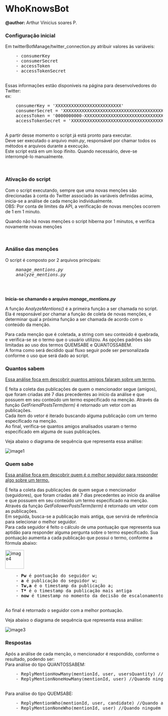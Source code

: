 # WhoKnowsBot
<html>
  <p><strong>@author: </strong>Arthur Vinicius soares P.</p>
  </tr>
  <h3> Configuração inicial</h3>
  <p>Em twitterBotManage/twitter_connection.py atribuir valores às variáveis:</p>
  
  <pre>
    - consumerKey
    - consumerSecret
    - accessToken
    - accessTokenSecret
  </pre>
  
  <p>Essas informações estão disponíveis na página para desenvolvedores do Twitter: <br/>
  ex:</p>
  
  <pre>
    consumerKey = 'XXXXXXXXXXXXXXXXXXXXXXXXX'
    consumerSecret = 'XXXXXXXXXXXXXXXXXXXXXXXXXXXXXXXXXXXXXXXXXXXXXXXXXX'
    accessToken = '0000000000-XXXXXXXXXXXXXXXXXXXXXXXXXXXXXXXXXXXXXXX'
    accessTokenSecret = 'XXXXXXXXXXXXXXXXXXXXXXXXXXXXXXXXXXXXXXXXXXXXX'
  </pre>
  
  <p>A partir desse momento o script já está pronto para executar.<br/>
  Deve ser executado o arquivo <i>main.py</i>, responsável por chamar todos os métodos e arquivos durante a execução.<br/>
    Este script está em um loop ifinito. Quando necessário, deve-se interrompê-lo manualmente.<br/>
  </p>
  
  <br/>
  <h3>Ativação do script</h3>
  <p>Com o script executando, sempre que uma novas menções são direcionadas à conta do Twitter associado às variáveis definidas acima, inicia-se a análise de cada menção individualmente.<br/>
  OBS: Por conta de limites da API, a verificação de novas menções ocorrem de 1 em 1 minuto.
  </p>
  <p>Quando não há novas menções o script hiberna por 1 minutos, e verifica novamente novas menções<p>
  
  <br/>
  <h3>Análise das menções</h3>
  <p>O script é composto por 2 arquivos principais:</p>
  <pre>
    <i>manage_mentions.py</i>
    <i>analyze_mentions.py</i>
  </pre>
  
  <br/>
  <p><strong>Inicia-se chamando o arquivo <i>manage_mentions.py</i></strong></p>
  <p>A função <i>AnalyzeMentions()</i> é a primeira função a ser chamada no script.<br>
  Ela é responsável por chamar a função de coleta de novas menções, e determinar qual a próxima função a ser chamada de acordo com o conteúdo da menção.</p>
  <p>Para cada menção que é coletada, a string com seu conteúdo é quebrada, e verifica-se se o termo que o usuário utilizou. As opções padrões são limitadas ao uso dos termos QUEMSABE e QUANTOSSABEM.<br/>
A forma como será decidido qual fluxo seguir pode ser personalizada conforme o uso que será dado ao script.</p>
  
  <h3>Quantos sabem</h3>
  <p><u>Essa análise foca em descobrir quantos amigos falaram sobre um termo.</u></p>
  
  <p>É feita a coleta das publicações de quem o mencionador segue (amigos), que foram criadas até 7 dias precedentes ao início da análise e que possuem em seu conteúdo um termo especificado na menção. Através da função <i>GetFriendPostsTerm(term)</i> é retornado um vetor com as publicações.<br/>
  Cada item do vetor é iterado buscando alguma publicação com um termo especificado na menção.<br/>
  Ao final, verifica-se quantos amigos analisados usaram o termo especificado em alguma de suas publicações.</p>
  
  <p>Veja abaixo o diagrama de sequência que representa essa análise:</p>
  <img src="https://preview.ibb.co/mvy4So/image1.jpg" alt="image1" border="0">
  
  <h3>Quem sabe</h3>
  <p><u>Essa análise foca em descobrir quem é o melhor seguidor para responder algo sobre um termo.</u></p>
  
  <p>É feita a coleta das publicações de quem segue o mencionador (seguidores), que foram criadas até 7 dias precedentes ao início da análise e que possuem em seu conteúdo um termo especificado na menção. Através da função <i>GetFollowerPostsTerm(term)</i> é retornado um vetor com as publicações.<br/>
  Em seguida, busca-se a publicação mais antiga, que servirá de referência para selecionar o melhor seguidor.<br/>
  Para cada seguidor é feito o cálculo de uma pontuação que representa sua aptidão para responder alguma pergunta sobre o termo especificado. Sua pontuação aumenta a cada publicação que possui o termo, conforme a fórmula abaixo:</p>
  
  <img src="https://preview.ibb.co/cRjaHo/image4.png" alt="image4" border="0" height="60">
  
  <pre>
    - <b>Pw</b> é pontuação do seguidor w; 
    - <b>a</b> é publicação do seguidor w;  
    - <b>Tw,a</b> é o timestamp da publicação a; 
    - <b>T*</b> é o timestamp da publicação mais antiga
    - <b>now</b> é timestamp no momento da decisão de escalonamento (horário do sistema).
  </pre>
  
  <p>Ao final é retornado o seguidor com a melhor pontuação.</p>
  <p>Veja abaixo o diagrama de sequência que representa essa análise:</p>
  
  <img src="https://preview.ibb.co/dGL17o/image3.jpg" alt="image3" border="0">
  
  <h3>Respostas</h3>
  <p>Após a análise de cada menção, o mencionador é respondido, conforme o resultado, podendo ser:</br>
  Para análise do tipo QUANTOSSABEM:</p>
  <pre>
    - ReplyMentionHowMany(mentionId, user, usersQuantity) //Quando algum amigo falou sobre o termo
    - ReplyMentionNoneHowMany(mentionId, user) //Quando ninguém falou sobre o termo 
  </pre>
  <p>Para análise do tipo QUEMSABE:</p>
  <pre>
    - ReplyMentionWho(mentionId, user, candidate) //Quando algum seguidor foi escolhido
    - ReplyMentionNoneWho(mentionId, user) //Quando ninguém falou sobre o termo
  </pre>
</html>
